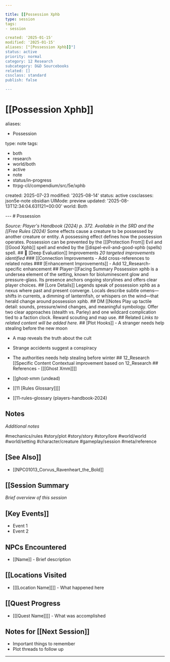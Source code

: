 ```yaml
---

title: [[Possession Xphb
type: session
tags:
- session

created: '2025-01-15'
modified: '2025-01-15'
aliases: ["[Possession Xphb]]"]
status: active
priority: normal
category: 12 Research
subcategory: D&D Sourcebooks
related: []
cssclass: standard
publish: false

---
```


 # [[Possession Xphb]]
aliases:
- Possession

type: note
tags:
- both
- research
- world/both
- active
- note
- status/in-progress
- ttrpg-cli/compendium/src/5e/xphb

created: 2025-07-23
modified: '2025-08-14'
status: active
cssclasses: json5e-note
obsidian UIMode: preview
updated: '2025-08-13T12:34:04.631121+00:00'
world: Both

--- # Possession

*Source: Player's Handbook (2024) p. 372. Available in the SRD and the [[Free Rules (2024)* Some effects cause a creature to be possessed by another creature or entity. A possessing effect defines how the possession operates. Possession can be prevented by the [[[Protection From]] Evil and [[Good Xphb]] spell and ended by the [[dispel-evil-and-good-xphb (spells) spell. ## 🔧 [Deep Evaluation]] Improvements *20 targeted improvements identified* ### [[Connection Improvements - Add cross-references to related notes ### [Enhancement Improvements]] - Add 12_Research-specific enhancement ## Player-[[Facing Summary Possession xphb is a undersea element of the setting, known for bioluminescent glow and pressure-glass. Its presence anchors ongoing storylines and offers clear player choices. ## [Lore Details]] Legends speak of possession xphb as a nexus where past and present converge. Locals describe subtle omens—shifts in currents, a dimming of lanternfish, or whispers on the wind—that herald change around possession xphb. ## DM [[Notes Play up tactile detail: sounds, pressure/wind changes, and meaningful symbology. Offer two clear approaches (stealth vs. Parley) and one wildcard complication tied to a faction clock. Reward scouting and map use. ## Related *Links to related content will be added here.* ## [Plot Hooks]] - A stranger needs help stealing before the new moon

- A map reveals the truth about the cult
- Strange accidents suggest a conspiracy
- The authorities needs help stealing before winter ## 12_Research [[Specific Content Contextual improvement based on 12_Research ## References - [[[Ghost Xmm]]]]

- [[ghost-xmm (undead)
- [[11 [Rules Glossary]]]]
- [[11-rules-glossary (players-handbook-2024)

## Notes

*Additional notes*

#mechanics/rules
#story/plot
#story/story
#story/lore
#world/world
#world/setting
#character/creature
#gameplay/session
#meta/reference

## [See Also]]
- [[NPC01013_Corvus_Ravenheart_the_Bold]]

## [[Session Summary
*Brief overview of this session*

## [Key Events]]
- Event 1
- Event 2

## NPCs Encountered
- [[Name]] - Brief description

## [[Locations Visited
- [[[Location Name]]]] - What happened here

## [[Quest Progress
- [[[Quest Name]]]] - What was accomplished

## Notes for [[Next Session]]
- Important things to remember
- Plot threads to follow up

---
